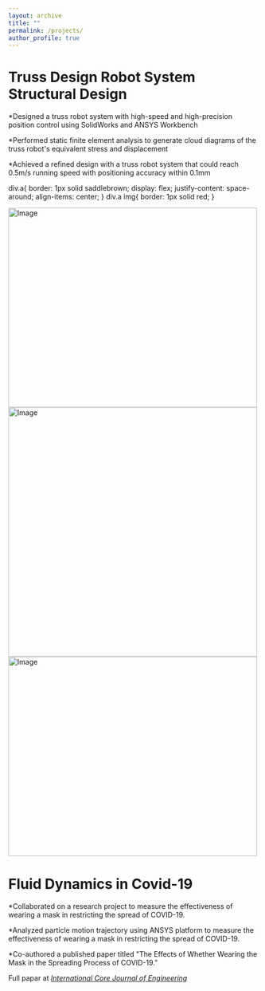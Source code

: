 ```yaml
---
layout: archive
title: ""
permalink: /projects/
author_profile: true
---
```

Truss Design Robot System Structural Design   
=======
*Designed a truss robot system with high-speed and high-precision position control using SolidWorks and ANSYS Workbench

*Performed static finite element analysis to generate cloud diagrams of the truss robot's equivalent stress and displacement

*Achieved a refined design with a truss robot system that could reach 0.5m/s running speed with positioning accuracy within 0.1mm

div.a{
	border: 1px solid saddlebrown;
	display: flex;
	justify-content: space-around;
	align-items: center;
}
div.a img{
	border: 1px solid red;
}

<div class="a">
	<img src="https://github.com/ZhangliangLi/web/blob/master/images/truss.png" alt="Image" height="400" width="500">
</div>
<div class="a">
	<img src="https://github.com/ZhangliangLi/web/blob/master/images/truss2.png" alt="Image" height="500" width="500">
</div>
<div class="a">
	<img src="https://github.com/ZhangliangLi/web/blob/master/images/truss3.png" alt="Image" height="400" width="500">
</div>

Fluid Dynamics in Covid-19    
=======
*Collaborated on a research project to measure the effectiveness of wearing a mask in restricting the spread of COVID-19.

*Analyzed particle motion trajectory using ANSYS platform to measure the effectiveness of wearing a mask in restricting the spread of COVID-19.

*Co-authored a published paper titled "The Effects of Whether Wearing the Mask in the Spreading Process of COVID-19."

Full papar at <i>[International Core Journal of Engineering](https://dx.doi.org/10.6919/ICJE.202012_6(12).0025)</i>

